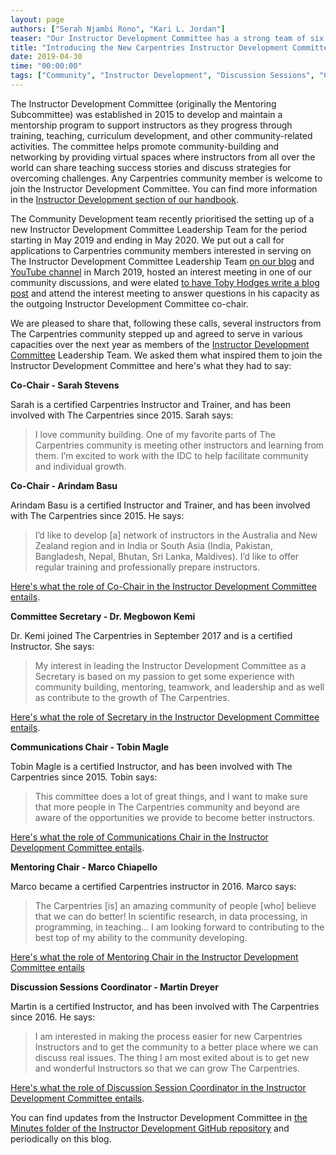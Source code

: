 ```yaml
---
layout: page
authors: ["Serah Njambi Rono", "Kari L. Jordan"]
teaser: "Our Instructor Development Committee has a strong team of six to lead its activities over the next year"
title: "Introducing the New Carpentries Instructor Development Committee"
date: 2019-04-30
time: "00:00:00"
tags: ["Community", "Instructor Development", "Discussion Sessions", "Carpentries Mentoring"]
---
```


The Instructor Development Committee (originally the Mentoring Subcommittee) was established in 2015 to develop and maintain a mentorship program to support instructors as they progress through training, teaching, curriculum development, and other community-related activities. The committee helps promote community-building and networking by providing virtual spaces where instructors from all over the world can share teaching success stories and discuss strategies for overcoming challenges. Any Carpentries community member is welcome to join the Instructor Development Committee. You can find more information in the [Instructor Development section of our handbook](https://docs.carpentries.org/topic_folders/instructor_development/index.html).

The Community Development team recently prioritised the setting up of a new Instructor Development Committee Leadership Team for the period starting in May 2019 and ending in May 2020. We put out a call for applications to Carpentries community members interested in serving on The Instructor Development Committee Leadership Team [on our blog](https://carpentries.org/blog/2019/03/IDC-leadership-recruitment/) and [YouTube channel](https://youtu.be/gy2neLFS7KE) in March 2019, hosted an interest meeting in one of our community discussions, and were elated [to have Toby Hodges write a blog post](https://carpentries.org/blog/2019/04/idc-reflection/) and attend the interest meeting to answer questions in his capacity as the outgoing Instructor Development Committee co-chair.

We are pleased to share that, following these calls, several instructors from The Carpentries community stepped up and agreed to serve in various capacities over the next year as members of the [Instructor Development Committee](https://docs.carpentries.org/topic_folders/instructor_development/index.html) Leadership Team. We asked them what inspired them to join the Instructor Development Committee and here's what they had to say:

**Co-Chair - Sarah Stevens**

Sarah is a certified Carpentries Instructor and Trainer, and has been involved with The Carpentries since 2015. Sarah says:
>I love community building. One of my favorite parts of The Carpentries community is meeting other instructors and learning from them. I’m excited to work with the IDC to help facilitate community and individual growth. 

**Co-Chair - Arindam Basu**

Arindam Basu is a certified Instructor and Trainer, and has been involved with The Carpentries since 2015. He says:
>I’d like to develop [a] network of instructors in the Australia and New Zealand region and in India or South Asia (India, Pakistan, Bangladesh, Nepal, Bhutan, Sri Lanka, Maldives). I’d like to offer regular training and professionally prepare instructors.

[Here's what the role of Co-Chair in the Instructor Development Committee entails](https://docs.carpentries.org/topic_folders/instructor_development/instructor_development_committee.html#co-chairs). 

**Committee Secretary - Dr. Megbowon Kemi**

Dr. Kemi joined The Carpentries in September 2017 and is a certified Instructor. She says:
>My interest in leading the Instructor Development Committee as a Secretary is based on my passion to get some experience with community building, mentoring, teamwork, and leadership and as well as contribute to the growth of The Carpentries.

[Here's what the role of Secretary in the Instructor Development Committee entails](https://docs.carpentries.org/topic_folders/instructor_development/instructor_development_committee.html#secretary). 

**Communications Chair - Tobin Magle**

Tobin Magle is a certified Instructor, and has been involved with The Carpentries since 2015. Tobin says:
>This committee does a lot of great things, and I want to make sure that more people in The Carpentries community and beyond are aware of the opportunities we provide to become better instructors. 

 [Here's what the role of Communications Chair in the Instructor Development Committee entails](https://docs.carpentries.org/topic_folders/instructor_development/instructor_development_committee.html#communications-chair).

**Mentoring Chair - Marco Chiapello**

Marco became a certified Carpentries instructor in 2016. Marco says:
>The Carpentries [is] an amazing community of people [who] believe that we can do better! In scientific research, in data processing, in programming, in teaching... I am looking forward to contributing to the best top of my ability to the community developing.

 [Here's what the role of Mentoring Chair in the Instructor Development Committee entails](https://docs.carpentries.org/topic_folders/instructor_development/instructor_development_committee.html#mentoring-chair)

**Discussion Sessions Coordinator - Martin Dreyer**

Martin is a certified Instructor, and has been involved with The Carpentries since 2016. He says:
>I am interested in making the process easier for new Carpentries Instructors and to get the community to a better place where we can discuss real issues. The thing I am most exited about is to get new and wonderful Instructors so that we can grow The Carpentries.

 [Here's what the role of Discussion Session Coordinator in the Instructor Development Committee entails](https://docs.carpentries.org/topic_folders/instructor_development/instructor_development_committee.html#discussion-session-coordinator). 
 
You can find updates from the Instructor Development Committee in [the Minutes folder of the Instructor Development GitHub repository](https://github.com/carpentries/instructor-development/tree/master/minutes) and periodically on this blog.

